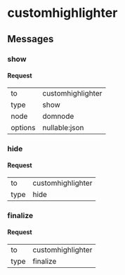 
# customhighlighter #

## Messages ##

### show ###

#### Request ####

<table>

<tr>
<td>to</td>
<td>customhighlighter</td>
</tr>

<tr>
<td>type</td>
<td>show</td>
</tr>

<tr>
<td>node</td>
<td>domnode</td>
</tr>

<tr>
<td>options</td>
<td>nullable:json</td>
</tr>

</table>

### hide ###

#### Request ####

<table>

<tr>
<td>to</td>
<td>customhighlighter</td>
</tr>

<tr>
<td>type</td>
<td>hide</td>
</tr>

</table>

### finalize ###

#### Request ####

<table>

<tr>
<td>to</td>
<td>customhighlighter</td>
</tr>

<tr>
<td>type</td>
<td>finalize</td>
</tr>

</table>
